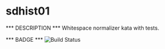 # sdhist01

*** DESCRIPTION ***
Whitespace normalizer kata with tests.


*** BADGE ***
![Build Status](https://github.com/sjamesadkins/sd/actions/workflows/python-tests.yml/badge.svg)
